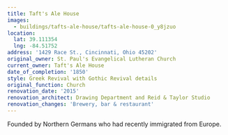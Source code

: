 ```yaml
---
title: Taft's Ale House
images:
  - buildings/tafts-ale-house/tafts-ale-house-0_y8jzuo
location:
  lat: 39.111354
  lng: -84.51752
address: '1429 Race St., Cincinnati, Ohio 45202'
original_owner: St. Paul's Evangelical Lutheran Church
current_owner: Taft's Ale House
date_of_completion: '1850'
style: Greek Revival with Gothic Revival details
original_function: Church
renovation_date: '2015'
renovation_architect: Drawing Department and Reid & Taylor Studio
renovation_changes: 'Brewery, bar & restaurant'
---
```


Founded by Northern Germans who had recently immigrated from Europe.
